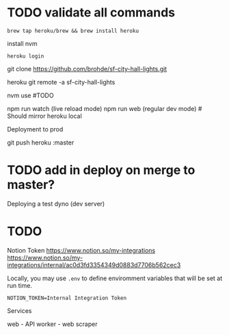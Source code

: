 # TODO validate all commands

```brew tap heroku/brew && brew install heroku```

install nvm

```heroku login```

git clone https://github.com/brohde/sf-city-hall-lights.git

heroku git remote -a sf-city-hall-lights

nvm use #TODO

npm run watch (live reload mode)
npm run web (regular dev mode)
    # Should mirror heroku local 

Deployment to prod

git push heroku <brand-name>:master

# TODO add in deploy on merge to master?

Deploying a test dyno (dev server)
# TODO

Notion Token
https://www.notion.so/my-integrations
https://www.notion.so/my-integrations/internal/ac0d3fd3354349d0883d7706b562cec3

Locally, you may use `.env` to define enviromment variables that will be set at run time.

```
NOTION_TOKEN=Internal Integration Token
```

Services

web - API
worker - web scraper
